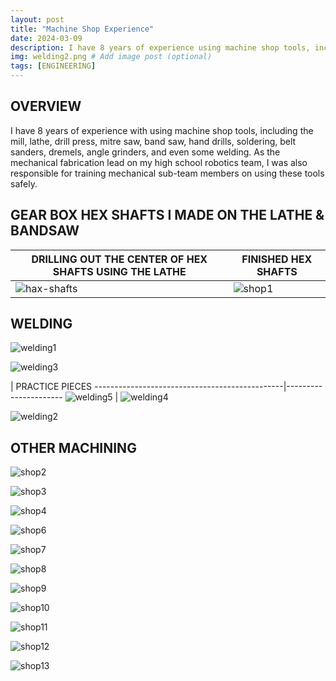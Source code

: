```yaml
---
layout: post
title: "Machine Shop Experience"
date: 2024-03-09
description: I have 8 years of experience using machine shop tools, including mill, lathe, drill press, mitre saw, band saw, hand drills, soldering, belt sanders, dremels, angle grinders, etc.  As the mechanical fabrication lead on my high schools robotics team, I was also responsible for training mechanical sub-team members on using these tools safely.   # Add post description (optional)
img: welding2.png # Add image post (optional)
tags: [ENGINEERING]
---
```


## OVERVIEW
I have 8 years of experience with using machine shop tools, including the mill, lathe, drill press, mitre saw, band saw, hand drills, soldering, belt sanders, dremels, angle grinders, and even some welding.  As the mechanical fabrication lead on my high school robotics team, I was also responsible for training mechanical sub-team members on using these tools safely.

## GEAR BOX HEX SHAFTS I MADE ON THE LATHE & BANDSAW

DRILLING OUT THE CENTER OF HEX SHAFTS USING THE LATHE | FINISHED HEX SHAFTS
----------------------------------------------------- | -------------------
![hax-shafts](http://natgrrl.github.io/assets/img/shop-hex-shaft.jpg) | ![shop1](http://natgrrl.github.io/assets/img/shop1.jpg)

## WELDING

![welding1](http://natgrrl.github.io/assets/img/welding1.png) 

![welding3](http://natgrrl.github.io/assets/img/welding3.jpg) 

| PRACTICE PIECES
-----------------------------------------------|----------------------
![welding5](http://natgrrl.github.io/assets/img/welding5.jpg)  | ![welding4](http://natgrrl.github.io/assets/img/welding4.jpg)

![welding2](http://natgrrl.github.io/assets/img/welding2.png) 


## OTHER MACHINING

![shop2](http://natgrrl.github.io/assets/img/shop2.jpg)

![shop3](http://natgrrl.github.io/assets/img/shop3.jpg)

![shop4](http://natgrrl.github.io/assets/img/shop4.jpg)

![shop6](http://natgrrl.github.io/assets/img/shop6.jpg)

![shop7](http://natgrrl.github.io/assets/img/shop7.jpg)

![shop8](http://natgrrl.github.io/assets/img/shop8.jpg)

![shop9](http://natgrrl.github.io/assets/img/shop9.jpg)

![shop10](http://natgrrl.github.io/assets/img/shop10.jpg)

![shop11](http://natgrrl.github.io/assets/img/shop11.jpg)

![shop12](http://natgrrl.github.io/assets/img/shop12.jpg)

![shop13](http://natgrrl.github.io/assets/img/shop13.jpg)

